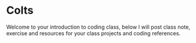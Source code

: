 # Colts

Welcome to your introduction to coding class, below I will post class note, exercise and resources for your class projects and coding references.
